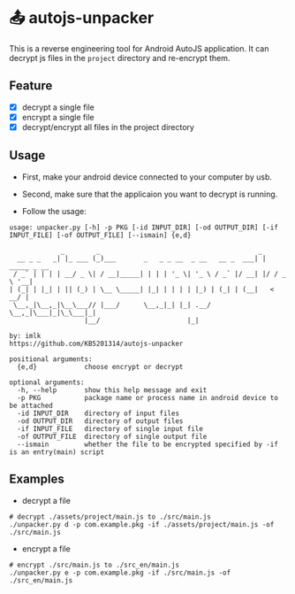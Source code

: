 # 📤 autojs-unpacker
This is a reverse engineering tool for Android AutoJS application. It can decrypt js files in the `project` directory and re-encrypt them.

## Feature

- [x] decrypt a single file
- [x] encrypt a single file
- [x] decrypt/encrypt all files in the project directory

## Usage

- First, make your android device connected to your computer by usb. 

- Second, make sure that the applicaion you want to decrypt is running. 
- Follow the usage: 

```
usage: unpacker.py [-h] -p PKG [-id INPUT_DIR] [-od OUTPUT_DIR] [-if INPUT_FILE] [-of OUTPUT_FILE] [--ismain] {e,d}

             _        _                                        _             
  __ _ _   _| |_ ___ (_)___       _   _ _ __  _ __   __ _  ___| | _____ _ __ 
 / _` | | | | __/ _ \| / __|_____| | | | '_ \| '_ \ / _` |/ __| |/ / _ \ '__|
| (_| | |_| | || (_) | \__ \_____| |_| | | | | |_) | (_| | (__|   <  __/ |   
 \__,_|\__,_|\__\___// |___/      \__,_|_| |_| .__/ \__,_|\___|_|\_\___|_|   
                   |__/                      |_|                             
                                                                    by: imlk
https://github.com/KB5201314/autojs-unpacker

positional arguments:
  {e,d}            choose encrypt or decrypt

optional arguments:
  -h, --help       show this help message and exit
  -p PKG           package name or process name in android device to be attached
  -id INPUT_DIR    directory of input files
  -od OUTPUT_DIR   directory of output files
  -if INPUT_FILE   directory of single input file
  -of OUTPUT_FILE  directory of single output file
  --ismain         whether the file to be encrypted specified by -if is an entry(main) script
```

## Examples
- decrypt a file
```shell
# decrypt ./assets/project/main.js to ./src/main.js
./unpacker.py d -p com.example.pkg -if ./assets/project/main.js -of ./src/main.js
```
- encrypt a file
```shell
# encrypt ./src/main.js to ./src_en/main.js
./unpacker.py e -p com.example.pkg -if ./src/main.js -of ./src_en/main.js
```
